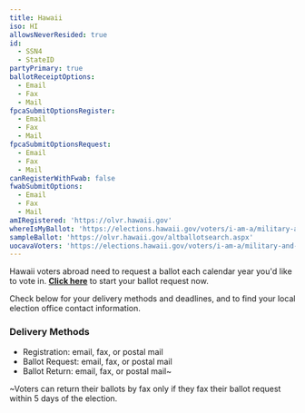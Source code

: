 ```yaml
---
title: Hawaii
iso: HI
allowsNeverResided: true
id:
  - SSN4
  - StateID
partyPrimary: true
ballotReceiptOptions:
  - Email
  - Fax
  - Mail
fpcaSubmitOptionsRegister:
  - Email
  - Fax
  - Mail
fpcaSubmitOptionsRequest:
  - Email
  - Fax
  - Mail
canRegisterWithFwab: false
fwabSubmitOptions:
  - Email
  - Fax
  - Mail
amIRegistered: 'https://olvr.hawaii.gov'
whereIsMyBallot: 'https://elections.hawaii.gov/voters/i-am-a/military-and-overseas-voters/'
sampleBallot: 'https://olvr.hawaii.gov/altballotsearch.aspx'
uocavaVoters: 'https://elections.hawaii.gov/voters/i-am-a/military-and-overseas-voters/'
---
```

Hawaii voters abroad need to request a ballot each calendar year you'd like to vote in. [**Click here**](https://www.votefromabroad.org) to start your ballot request now.

Check below for your delivery methods and deadlines, and to find your local election office contact information.

### Delivery Methods

* Registration: email, fax, or postal mail
* Ballot Request: email, fax, or postal mail
* Ballot Return: email, fax, or postal mail~

~Voters can return their ballots by fax only if they fax their ballot request within 5 days of the election.
